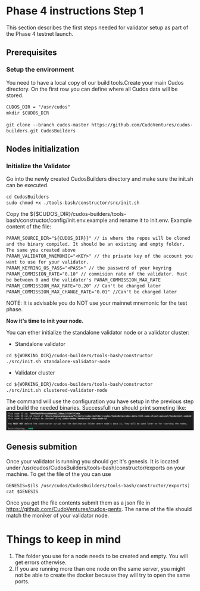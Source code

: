# Phase 4 instructions Step 1

This section describes the first steps needed for validator setup as part of the Phase 4 testnet launch.

## Prerequisites

### Setup the environment
You need to have a local copy of our build tools.Create your main Cudos directory. On the first row you can define where all Cudos data will be stored.

```
CUDOS_DIR = "/usr/cudos"
mkdir $CUDOS_DIR

git clone --branch cudos-master https://github.com/CudoVentures/cudos-builders.git CudosBuilders
```

## Nodes initialization

### Initialize the Validator
Go into the newly created CudosBuilders directory and make sure the init.sh can be executed.
```
cd CudosBuilders
sudo chmod +x ./tools-bash/constructor/src/init.sh
```
Copy the ${$CUDOS_DIR}/cudos-builders/tools-bash/constructor/config/init.env.example and rename it to init.env. Example content of the file:

```
PARAM_SOURCE_DIR="${CUDOS_DIR}}" // is where the repos will be cloned and the binary compiled. It should be an existing and empty folder. The same you created above
PARAM_VALIDATOR_MNEMONIC="<KEY>" // the private key of the account you want to use for your validator.
PARAM_KEYRING_OS_PASS="<PASS>" // the password of your keyring
PARAM_COMMISION_RATE="0.10" // commision rate of the validator. Must be between 0 and the validator's PARAM_COMMISSION_MAX_RATE
PARAM_COMMISSION_MAX_RATE="0.20" // Can't be changed later
PARAM_COMMISSION_MAX_CHANGE_RATE="0.01" //Can't be changed later
```

NOTE: It is advisable you do NOT use your mainnet mnemonic for the test phase.

**Now it's time to init your node.**


You can ether initialize the standalone validator node or a validator cluster:

- Standalone validator
```
cd ${WORKING_DIR}/cudos-builders/tools-bash/constructor
./src/init.sh standalone-validator-node
```
- Validator cluster
```
cd ${WORKING_DIR}/cudos-builders/tools-bash/constructor
./src/init.sh clustered-validator-node
```

The command will use the configuration you have setup in the previous step and build the needed binaries. Successfull run should print someting like:
<img src="./init-full.png">

<!--
If you see any additional messages or error please refer to the troubleshooting section.
-->

## Genesis submition

Once your validator is running you should get it's genesis. It is located under /usr/cudos/CudosBuilders/tools-bash/constructor/exports on your machine. To get the file of the you can use

```
GENESIS=$(ls /usr/cudos/CudosBuilders/tools-bash/constructor/exports)
cat $GENESIS

```
Once you get the file contents submit them as a json file in https://github.com/CudoVentures/cudos-gentx. The name of the file should match the moniker of your validator node.

# Things to keep in mind
1. The folder you use for a node needs to be created and empty. You will get errors otherwise.
2. If you are running more than one node on the same server, you might not be able to create the docker because they will try to open the same ports.

<!--
# Troubleshooting
-->